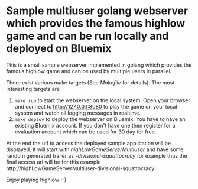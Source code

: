 # Sample multiuser golang webserver which provides the famous highlow game and can be run locally and deployed on Bluemix

This is a small sample webserver implemented in golang which provides the famous highlow game and can be used by multiple users in parallel.

There exist various make targets (See *Makefile* for details). The most interesting targets are

1. ```make run``` to start the webserver on the local system. Open your browser and connect to http://127.0.0.1:8080 to play the game on your local system and watch all logging messages in realtime.
2. ```make deploy``` to deploy the webserver on Bluemix. You have to have an existing Bluemix account. If you don't have one then register for a evaluation account which can be used for 30 day for free.

 At the end the url to access the deployed sample application will be displayed. It will start with *highLowGameServerMultiuser* and have some random generated trailer as *-divisional-squattocracy* for example thus the final access url will be for this example http://highLowGameServerMultiuser-divisional-squattocracy

Enjoy playing highlow :-)
